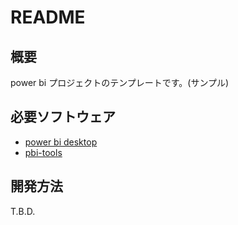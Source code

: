 # README

## 概要

power bi プロジェクトのテンプレートです。(サンプル)

## 必要ソフトウェア

* [power bi desktop](https://powerbi.microsoft.com/ja-jp/downloads/)
* [pbi-tools](https://pbi.tools/)

## 開発方法

T.B.D.
